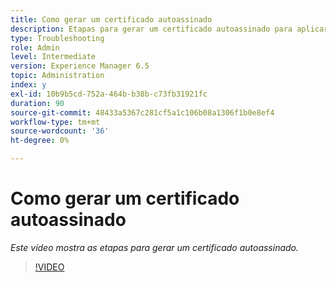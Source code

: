 ```yaml
---
title: Como gerar um certificado autoassinado
description: Etapas para gerar um certificado autoassinado para aplicar SSL
type: Troubleshooting
role: Admin
level: Intermediate
version: Experience Manager 6.5
topic: Administration
index: y
exl-id: 10b9b5cd-752a-464b-b38b-c73fb31921fc
duration: 90
source-git-commit: 48433a5367c281cf5a1c106b08a1306f1b0e8ef4
workflow-type: tm+mt
source-wordcount: '36'
ht-degree: 0%

---
```


# Como gerar um certificado autoassinado

*Este vídeo mostra as etapas para gerar um certificado autoassinado.*

>[!VIDEO](https://video.tv.adobe.com/v/335539?quality=12&learn=on)
